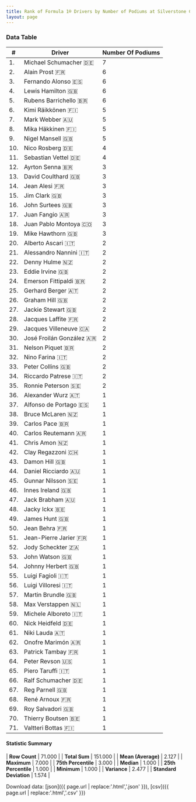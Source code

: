 ```yaml
---
title: Rank of Formula 1® Drivers by Number of Podiums at Silverstone Circuit
layout: page
---
```


<canvas id="chart" width="400" height="180"></canvas>
<script>
var data = {
    "datasets": [
        {
            "backgroundColor": [
                "#f3a935",
                "#f3a935",
                "#f3a935",
                "#f3a935",
                "#f3a935",
                "#f3a935",
                "#f3a935",
                "#f3a935",
                "#f3a935",
                "#f3a935",
                "#f3a935",
                "#f3a935",
                "#f3a935",
                "#f3a935",
                "#f3a935",
                "#f3a935",
                "#f3a935",
                "#f3a935",
                "#f3a935",
                "#f3a935",
                "#f3a935",
                "#f3a935",
                "#f3a935",
                "#f3a935",
                "#f3a935",
                "#f3a935",
                "#f3a935",
                "#f3a935",
                "#f3a935",
                "#f3a935",
                "#f3a935",
                "#f3a935",
                "#f3a935",
                "#f3a935",
                "#f3a935",
                "#f3a935",
                "#f3a935",
                "#f3a935",
                "#f3a935",
                "#f3a935",
                "#f3a935",
                "#f3a935",
                "#f3a935",
                "#f3a935",
                "#f3a935",
                "#f3a935",
                "#f3a935",
                "#f3a935",
                "#f3a935",
                "#f3a935",
                "#f3a935",
                "#f3a935",
                "#f3a935",
                "#f3a935",
                "#f3a935",
                "#f3a935",
                "#f3a935",
                "#f3a935",
                "#f3a935",
                "#f3a935",
                "#f3a935",
                "#f3a935",
                "#f3a935",
                "#f3a935",
                "#f3a935",
                "#f3a935",
                "#f3a935",
                "#f3a935",
                "#f3a935",
                "#f3a935",
                "#f3a935"
            ],
            "borderColor": [
                "#f68639",
                "#f68639",
                "#f68639",
                "#f68639",
                "#f68639",
                "#f68639",
                "#f68639",
                "#f68639",
                "#f68639",
                "#f68639",
                "#f68639",
                "#f68639",
                "#f68639",
                "#f68639",
                "#f68639",
                "#f68639",
                "#f68639",
                "#f68639",
                "#f68639",
                "#f68639",
                "#f68639",
                "#f68639",
                "#f68639",
                "#f68639",
                "#f68639",
                "#f68639",
                "#f68639",
                "#f68639",
                "#f68639",
                "#f68639",
                "#f68639",
                "#f68639",
                "#f68639",
                "#f68639",
                "#f68639",
                "#f68639",
                "#f68639",
                "#f68639",
                "#f68639",
                "#f68639",
                "#f68639",
                "#f68639",
                "#f68639",
                "#f68639",
                "#f68639",
                "#f68639",
                "#f68639",
                "#f68639",
                "#f68639",
                "#f68639",
                "#f68639",
                "#f68639",
                "#f68639",
                "#f68639",
                "#f68639",
                "#f68639",
                "#f68639",
                "#f68639",
                "#f68639",
                "#f68639",
                "#f68639",
                "#f68639",
                "#f68639",
                "#f68639",
                "#f68639",
                "#f68639",
                "#f68639",
                "#f68639",
                "#f68639",
                "#f68639",
                "#f68639"
            ],
            "borderWidth": 1,
            "data": [
                7.0,
                6.0,
                6.0,
                6.0,
                6.0,
                5.0,
                5.0,
                5.0,
                5.0,
                4.0,
                4.0,
                3.0,
                3.0,
                3.0,
                3.0,
                3.0,
                3.0,
                3.0,
                3.0,
                2.0,
                2.0,
                2.0,
                2.0,
                2.0,
                2.0,
                2.0,
                2.0,
                2.0,
                2.0,
                2.0,
                2.0,
                2.0,
                2.0,
                2.0,
                2.0,
                1.0,
                1.0,
                1.0,
                1.0,
                1.0,
                1.0,
                1.0,
                1.0,
                1.0,
                1.0,
                1.0,
                1.0,
                1.0,
                1.0,
                1.0,
                1.0,
                1.0,
                1.0,
                1.0,
                1.0,
                1.0,
                1.0,
                1.0,
                1.0,
                1.0,
                1.0,
                1.0,
                1.0,
                1.0,
                1.0,
                1.0,
                1.0,
                1.0,
                1.0,
                1.0,
                1.0
            ],
            "label": "Number Of Podiums"
        }
    ],
    "labels": [
        "Michael Schumacher",
        "Alain Prost",
        "Fernando Alonso",
        "Lewis Hamilton",
        "Rubens Barrichello",
        "Kimi Räikkönen",
        "Mark Webber",
        "Mika Häkkinen",
        "Nigel Mansell",
        "Nico Rosberg",
        "Sebastian Vettel",
        "Ayrton Senna",
        "David Coulthard",
        "Jean Alesi",
        "Jim Clark",
        "John Surtees",
        "Juan Fangio",
        "Juan Pablo Montoya",
        "Mike Hawthorn",
        "Alberto Ascari",
        "Alessandro Nannini",
        "Denny Hulme",
        "Eddie Irvine",
        "Emerson Fittipaldi",
        "Gerhard Berger",
        "Graham Hill",
        "Jackie Stewart",
        "Jacques Laffite",
        "Jacques Villeneuve",
        "José Froilán González",
        "Nelson Piquet",
        "Nino Farina",
        "Peter Collins",
        "Riccardo Patrese",
        "Ronnie Peterson",
        "Alexander Wurz",
        "Alfonso de Portago",
        "Bruce McLaren",
        "Carlos Pace",
        "Carlos Reutemann",
        "Chris Amon",
        "Clay Regazzoni",
        "Damon Hill",
        "Daniel Ricciardo",
        "Gunnar Nilsson",
        "Innes Ireland",
        "Jack Brabham",
        "Jacky Ickx",
        "James Hunt",
        "Jean Behra",
        "Jean-Pierre Jarier",
        "Jody Scheckter",
        "John Watson",
        "Johnny Herbert",
        "Luigi Fagioli",
        "Luigi Villoresi",
        "Martin Brundle",
        "Max Verstappen",
        "Michele Alboreto",
        "Nick Heidfeld",
        "Niki Lauda",
        "Onofre Marimón",
        "Patrick Tambay",
        "Peter Revson",
        "Piero Taruffi",
        "Ralf Schumacher",
        "Reg Parnell",
        "René Arnoux",
        "Roy Salvadori",
        "Thierry Boutsen",
        "Valtteri Bottas"
    ]
};
var options = {
  legend: {
    display: false
  },
  scales: {
    xAxes: [{
      ticks: {
        beginAtZero: true,
        maxRotation: 180,
        display: window.innerWidth > 800
      }
    }],
    yAxes: [{
      ticks: {
        beginAtZero: true
      }
    }]
  },
  onResize: function(chart, size) {
    chart.options.scales.xAxes[0].ticks.display = size.width > 800;
  }
};
var chart = new Chart("chart", {
    data: data,
    type: 'bar',
    options: options
});
</script>



### Data Table

| # | Driver | Number Of Podiums |
|--|--|--|
| 1. | Michael Schumacher 🇩🇪 | 7 |
| 2. | Alain Prost 🇫🇷 | 6 |
| 3. | Fernando Alonso 🇪🇸 | 6 |
| 4. | Lewis Hamilton 🇬🇧 | 6 |
| 5. | Rubens Barrichello 🇧🇷 | 6 |
| 6. | Kimi Räikkönen 🇫🇮 | 5 |
| 7. | Mark Webber 🇦🇺 | 5 |
| 8. | Mika Häkkinen 🇫🇮 | 5 |
| 9. | Nigel Mansell 🇬🇧 | 5 |
| 10. | Nico Rosberg 🇩🇪 | 4 |
| 11. | Sebastian Vettel 🇩🇪 | 4 |
| 12. | Ayrton Senna 🇧🇷 | 3 |
| 13. | David Coulthard 🇬🇧 | 3 |
| 14. | Jean Alesi 🇫🇷 | 3 |
| 15. | Jim Clark 🇬🇧 | 3 |
| 16. | John Surtees 🇬🇧 | 3 |
| 17. | Juan Fangio 🇦🇷 | 3 |
| 18. | Juan Pablo Montoya 🇨🇴 | 3 |
| 19. | Mike Hawthorn 🇬🇧 | 3 |
| 20. | Alberto Ascari 🇮🇹 | 2 |
| 21. | Alessandro Nannini 🇮🇹 | 2 |
| 22. | Denny Hulme 🇳🇿 | 2 |
| 23. | Eddie Irvine 🇬🇧 | 2 |
| 24. | Emerson Fittipaldi 🇧🇷 | 2 |
| 25. | Gerhard Berger 🇦🇹 | 2 |
| 26. | Graham Hill 🇬🇧 | 2 |
| 27. | Jackie Stewart 🇬🇧 | 2 |
| 28. | Jacques Laffite 🇫🇷 | 2 |
| 29. | Jacques Villeneuve 🇨🇦 | 2 |
| 30. | José Froilán González 🇦🇷 | 2 |
| 31. | Nelson Piquet 🇧🇷 | 2 |
| 32. | Nino Farina 🇮🇹 | 2 |
| 33. | Peter Collins 🇬🇧 | 2 |
| 34. | Riccardo Patrese 🇮🇹 | 2 |
| 35. | Ronnie Peterson 🇸🇪 | 2 |
| 36. | Alexander Wurz 🇦🇹 | 1 |
| 37. | Alfonso de Portago 🇪🇸 | 1 |
| 38. | Bruce McLaren 🇳🇿 | 1 |
| 39. | Carlos Pace 🇧🇷 | 1 |
| 40. | Carlos Reutemann 🇦🇷 | 1 |
| 41. | Chris Amon 🇳🇿 | 1 |
| 42. | Clay Regazzoni 🇨🇭 | 1 |
| 43. | Damon Hill 🇬🇧 | 1 |
| 44. | Daniel Ricciardo 🇦🇺 | 1 |
| 45. | Gunnar Nilsson 🇸🇪 | 1 |
| 46. | Innes Ireland 🇬🇧 | 1 |
| 47. | Jack Brabham 🇦🇺 | 1 |
| 48. | Jacky Ickx 🇧🇪 | 1 |
| 49. | James Hunt 🇬🇧 | 1 |
| 50. | Jean Behra 🇫🇷 | 1 |
| 51. | Jean-Pierre Jarier 🇫🇷 | 1 |
| 52. | Jody Scheckter 🇿🇦 | 1 |
| 53. | John Watson 🇬🇧 | 1 |
| 54. | Johnny Herbert 🇬🇧 | 1 |
| 55. | Luigi Fagioli 🇮🇹 | 1 |
| 56. | Luigi Villoresi 🇮🇹 | 1 |
| 57. | Martin Brundle 🇬🇧 | 1 |
| 58. | Max Verstappen 🇳🇱 | 1 |
| 59. | Michele Alboreto 🇮🇹 | 1 |
| 60. | Nick Heidfeld 🇩🇪 | 1 |
| 61. | Niki Lauda 🇦🇹 | 1 |
| 62. | Onofre Marimón 🇦🇷 | 1 |
| 63. | Patrick Tambay 🇫🇷 | 1 |
| 64. | Peter Revson 🇺🇸 | 1 |
| 65. | Piero Taruffi 🇮🇹 | 1 |
| 66. | Ralf Schumacher 🇩🇪 | 1 |
| 67. | Reg Parnell 🇬🇧 | 1 |
| 68. | René Arnoux 🇫🇷 | 1 |
| 69. | Roy Salvadori 🇬🇧 | 1 |
| 70. | Thierry Boutsen 🇧🇪 | 1 |
| 71. | Valtteri Bottas 🇫🇮 | 1 |

#### Statistic Summary

| **Row Count** | 71.000 |
| **Total Sum** | 151.000 |
| **Mean (Average)** | 2.127 |
| **Maximum** | 7.000 |
| **75th Percentile** | 3.000 |
| **Median** | 1.000 |
| **25th Percentile** | 1.000 |
| **Minimum** | 1.000 |
| **Variance** | 2.477 |
| **Standard Deviation** | 1.574 |

Download data: [json]({{ page.url | replace:'.html','.json' }}), [csv]({{ page.url | replace:'.html','.csv' }})
